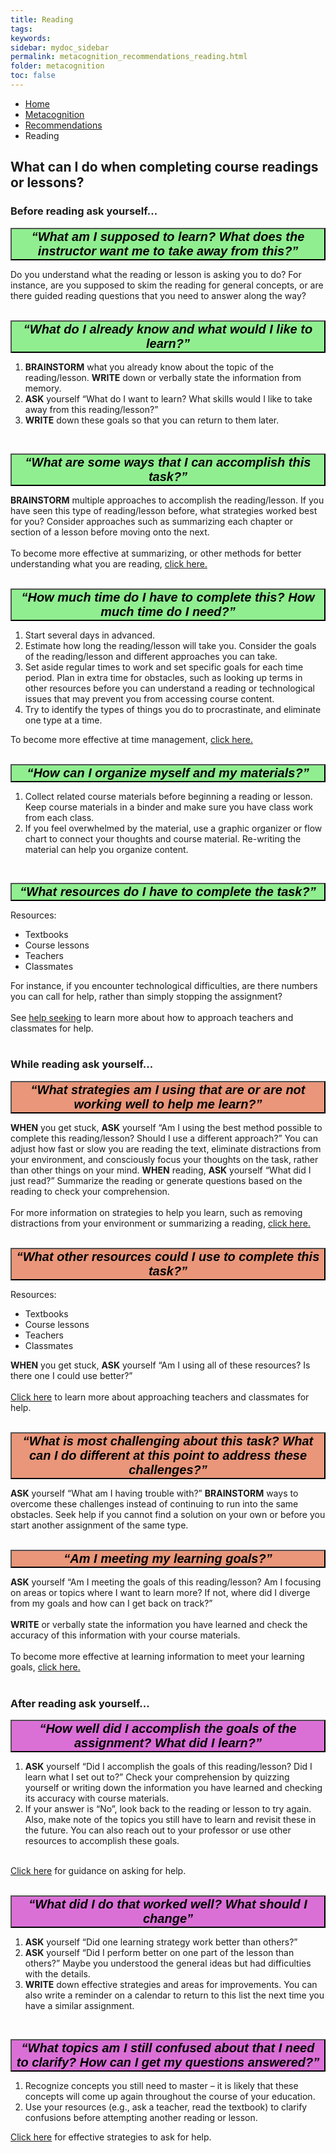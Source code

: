 ```yaml
---
title: Reading
tags: 
keywords: 
sidebar: mydoc_sidebar
permalink: metacognition_recommendations_reading.html
folder: metacognition
toc: false
---
```


<style>
.question {
	font-size:135%; 
	color:#660066; 
	font-style: italic;
}
</style>

<ul class="breadcrumb">
    <li><a href="index.html">Home</a></li>
    <li><a href="metacognition.html">Metacognition</a></li>
    <li><a href="metacognition_recommendations.html">Recommendations</a></li>
    <li class="active">Reading</li>
</ul>


## What can I do when completing course readings or lessons?

### Before reading ask yourself...

<button data-toggle="collapse" data-target="#readingbefore1" style="background-color:LightGreen; width:100%; font-size:20px"><b><i>“What am I supposed to learn? What does the instructor want me to take away from this?”</i></b></button>

<div id="readingbefore1" class="collapse">
Do you understand what the reading or lesson is asking you to do? For instance, are you supposed to skim the reading for general concepts, or are there guided reading questions that you need to answer along the way?
<br>
<br>
</div>

<button data-toggle="collapse" data-target="#readingbefore2" style="background-color:LightGreen; width:100%; font-size:20px"><b><i>“What do I already know and what would I like to learn?”</i></b></button>

<div id="readingbefore2" class="collapse">
<ol>
<li><b>BRAINSTORM</b> what you already know about the topic of the reading/lesson. <b>WRITE</b> down or verbally state the information from memory.</li>
<li><b>ASK</b> yourself “What do I want to learn? What skills would I like to take away from this reading/lesson?”</li>
<li><b>WRITE</b> down these goals so that you can return to them later.</li>
</ol>
<br>
</div>

<button data-toggle="collapse" data-target="#readingbefore3" style="background-color:LightGreen; width:100%; font-size:20px"><b><i>“What are some ways that I can accomplish this task?”</i></b></button>

<div id="readingbefore3" class="collapse">
<b>BRAINSTORM</b> multiple approaches to accomplish the reading/lesson. If you have seen this type of reading/lesson before, what strategies worked best for you? Consider approaches such as summarizing each chapter or section of a lesson before moving onto the next.
<br>
<br>
To become more effective at summarizing, or other methods for better understanding what you are reading, <a href="http://srl.daacs.net/strategies.html">click here.</a>
<br>
<br>
</div>

<button data-toggle="collapse" data-target="#readingbefore4" style="background-color:LightGreen; width:100%; font-size:20px"><b><i>“How much time do I have to complete this? How much time do I need?”</i></b></button>

<div id="readingbefore4" class="collapse">
<ol>
<li>Start several days in advanced.</li>
<li>Estimate how long the reading/lesson will take you. Consider the goals of the reading/lesson and different approaches you can take.</li>
<li>Set aside regular times to work and set specific goals for each time period. Plan in extra time for obstacles, such as looking up terms in other resources before you can understand a reading or technological issues that may prevent you from accessing course content.</li>
<li>Try to identify the types of things you do to procrastinate, and eliminate one type at a time.</li>
</ol>
To become more effective at time management, <a href="http://srl.daacs.net/managing_time.html">click here.</a>
<br>
<br>
</div>

<button data-toggle="collapse" data-target="#readingbefore5" style="background-color:LightGreen; width:100%; font-size:20px"><b><i>“How can I organize myself and my materials?”</i></b></button>

<div id="readingbefore5" class="collapse">
<ol>
<li>Collect related course materials before beginning a reading or lesson. Keep course materials in a binder and make sure you have class work from each class.</li>
<li>If you feel overwhelmed by the material, use a graphic organizer or flow chart to connect your thoughts and course material. Re-writing the material can help you organize content.</li>
</ol>
<br>
</div>

<button data-toggle="collapse" data-target="#readingbefore6" style="background-color:LightGreen; width:100%; font-size:20px"><b><i>“What resources do I have to complete the task?”</i></b></button>

<div id="readingbefore6" class="collapse">
Resources:
<ul>
<li>Textbooks</li>
<li>Course lessons</li>
<li>Teachers</li>
<li>Classmates</li>
</ul>
For instance, if you encounter technological difficulties, are there numbers you can call for help, rather than simply stopping the assignment?
<br>
<br>
See <a href="http://srl.daacs.net/help_seeking.html">help seeking</a> to learn more about how to approach teachers and classmates for help.
<br>
<br>
</div>




### While reading ask yourself...

<button data-toggle="collapse" data-target="#readingduring1" style="background-color:DarkSalmon; width:100%; font-size:20px"><b><i>“What strategies am I using that are or are not working well to help me learn?”</i></b></button>

<div id="readingduring1" class="collapse">
<b>WHEN</b> you get stuck, <b>ASK</b> yourself “Am I using the best method possible to complete this reading/lesson? Should I use a different approach?” You can adjust how fast or slow you are reading the text, eliminate distractions from your environment, and consciously focus your thoughts on the task, rather than other things on your mind.
<b>WHEN</b> reading, <b>ASK</b> yourself “What did I just read?” Summarize the reading or generate questions based on the reading to check your comprehension.
<br>
<br>
For more information on strategies to help you learn, such as removing distractions from your environment or summarizing a reading, <a href="http://srl.daacs.net/strategies.html">click here.</a> 
<br>
<br>
</div>

<button data-toggle="collapse" data-target="#readingduring2" style="background-color:DarkSalmon; width:100%; font-size:20px"><b><i>“What other resources could I use to complete this task?”</i></b></button>

<div id="readingduring2" class="collapse">
Resources:
<ul>
<li>Textbooks</li>
<li>Course lessons</li>
<li>Teachers</li>
<li>Classmates</li>
</ul>
<b>WHEN</b> you get stuck, <b>ASK</b> yourself “Am I using all of these resources? Is there one I could use better?”
<br>
<br>
<a href="http://srl.daacs.net/help_seeking.html">Click here</a> to learn more about approaching teachers and classmates for help.
<br>
<br>
</div>

<button data-toggle="collapse" data-target="#readingduring3" style="background-color:DarkSalmon; width:100%; font-size:20px"><b><i>“What is most challenging about this task? What can I do different at this point to address these challenges?”</i></b></button>

<div id="readingduring3" class="collapse">
<b>ASK</b> yourself “What am I having trouble with?” <b>BRAINSTORM</b> ways to overcome these challenges instead of continuing to run into the same obstacles. Seek help if you cannot find a solution on your own or before you start another assignment of the same type.
<br>
<br>
</div>

<button data-toggle="collapse" data-target="#readingduring4" style="background-color:DarkSalmon; width:100%; font-size:20px"><b><i>“Am I meeting my learning goals?”</i></b></button>

<div id="readingduring4" class="collapse">
<b>ASK</b> yourself “Am I meeting the goals of this reading/lesson? Am I focusing on areas or topics where I want to learn more? If not, where did I diverge from my goals and how can I get back on track?”
<br>
<br>
<b>WRITE</b> or verbally state the information you have learned and check the accuracy of this information with your course materials.
<br>
<br>
To become more effective at learning information to meet your learning goals, <a href="http://srl.daacs.net/strategies.html">click here.</a> 
<br>
<br>
</div>


### After reading ask yourself...


<button data-toggle="collapse" data-target="#readingafter1" style="background-color:Orchid; width:100%; font-size:20px"><b><i>“How well did I accomplish the goals of the assignment? What did I learn?”</i></b></button>

<div id="readingafter1" class="collapse">
<ol>
<li><b>ASK</b> yourself “Did I accomplish the goals of this reading/lesson? Did I learn what I set out to?” Check your comprehension by quizzing yourself or writing down the information you have learned and checking its accuracy with course materials.</li>
<li>If your answer is “No”, look back to the reading or lesson to try again. Also, make note of the topics you still have to learn and revisit these in the future. You can also reach out to your professor or use other resources to accomplish these goals.</li>
</ol>
<br>
<a href="http://srl.daacs.net/help_seeking.html">Click here</a> for guidance on asking for help.
<br>
<br>
</div>

<button data-toggle="collapse" data-target="#readingafter2" style="background-color:Orchid; width:100%; font-size:20px"><b><i>“What did I do that worked well? What should I change”</i></b></button>

<div id="readingafter2" class="collapse">
<ol>
<li><b>ASK</b> yourself “Did one learning strategy work better than others?”</li>
<li><b>ASK</b> yourself “Did I perform better on one part of the lesson than others?” Maybe you understood the general ideas but had difficulties with the details.</li>
<li><b>WRITE</b> down effective strategies and areas for improvements. You can also write a reminder on a calendar to return to this list the next time you have a similar assignment.</li>
</ol>
<br>
</div>

<button data-toggle="collapse" data-target="#readingafter3" style="background-color:Orchid; width:100%; font-size:20px"><b><i>“What topics am I still confused about that I need to clarify? How can I get my questions answered?”</i></b></button>

<div id="readingafter3" class="collapse">
<ol>
<li>Recognize concepts you still need to master – it is likely that these concepts will come up again throughout the course of your education.</li>
<li>Use your resources (e.g., ask a teacher, read the textbook) to clarify confusions before attempting another reading or lesson.</li>
</ol>
<a href="http://srl.daacs.net/help_seeking.html">Click here</a> for effective strategies to ask for help.
<br>
<br>
</div>
